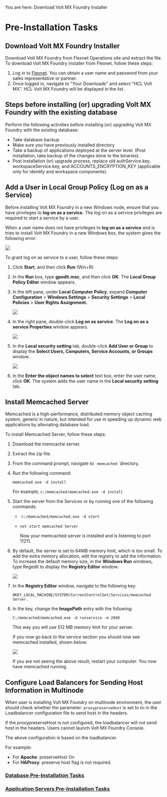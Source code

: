                          

You are here: Download Volt MX Foundry Installer

Pre-Installation Tasks
======================

Download Volt MX Foundry Installer
---------------------------------

Download Volt MX Foundry from Flexnet Operations site and extract the file. To download Volt MX Foundry installer from Flexnet, follow these steps:

1.  Log in to [Flexnet](https://hclsoftware.flexnetoperations.com/flexnet/operationsportal). You can obtain a user name and password from your sales representative or partner.
2.  Once logged in, navigate to "Your Downloads" and select "HCL Volt MX".  HCL Volt MX Foundry will be displayed in the list.

Steps before installing (or) upgrading Volt MX Foundry with the existing database
--------------------------------------------------------------------------------

Perform the following activities before installing (or) upgrading Volt MX Foundry with the existing database:

*   Take database backup
*   Make sure you have previously installed directory
*   Take a backup of applications deployed at the server level. (Post installation, take backup of the changes done to the binaries).
*   Post installation (or) upgrade process, replace old authService.key, workspaceService.key, and ACCOUNTS\_ENCRYPTION\_KEY (applicable only for identity and workspace components).

Add a User in Local Group Policy (Log on as a Service)
------------------------------------------------------

Before installing Volt MX Foundry in a new Windows node, ensure that you have privileges to **log on as a service.** The log on as a service privileges are required to start a service by a user.

When a user name does not have privileges to **log on as a service** and is tries to install Volt MX Foundry in a new Windows box, the system gives the following error:

![](Resources/Images/Starting_services.PNG)

To grant log on as service to a user, follow these steps:

1.  Click **Start**, and then click **Run** (Win+R).
2.  In the **Run** box, type **gpedit.msc**, and then click **OK**. The **Local Group Policy Editor** window appears.
3.  In the left pane, under **Local Computer Policy**, expand **Computer Configuration** > **Windows Settings** > **Security Settings** > **Local Policies** > **User Rights Assignment.**
    
    ![](Resources/Images/Local_Group_Policy_Editory_593x370.png)
    
4.  In the right pane, double-click **Log on as service**. The **Log on as a service Properties** window appears.
    
    ![](Resources/Images/Log_on_as_a_service_properties.png)
    
5.  In the **Local security setting** tab, double-click **Add User or Group** to display the **Select Users, Computers, Service Accounts, or Groups** window.
    
    ![](Resources/Images/add_users.png)
    
6.  In the **Enter the object names to select** text box, enter the user name, click **OK**. The system adds the user name in the **Local security setting** tab.

Install Memcached Server
------------------------

Memcached is a high-performance, distributed memory object caching system, generic in nature, but intended for use in speeding up dynamic web applications by alleviating database load.

To install Memcached Server, follow these steps:

1.  Download the memcache server.
2.  Extract the zip file.
3.  From the command prompt, navigate to ` memcached`  directory.
4.  Run the following command:
    
    `memcached.exe -d install`
    
    For example, `c:/memcached/memcached.exe -d install`
    
5.  Start the server from the Services or by running one of the following commands:
    *    `c:/memcached/memcached.exe -d start`
    *   `net start memcached Server`
        
        Now your memcached server is installed and is listening to port 11211.
        
6.  By default, the server is set to 64MB memory limit, which is too small. To add the extra memory allocation, edit the registry to add the information. To increase the default memory size, in the **Windows Run** windows, type Regedit to display the **Registry Editor** window:
    
    ![](Resources/Images/Capture-memcache.PNG)
    
7.  In the **Registry Editor** window, navigate to the following key:
    
    `HKEY_LOCAL_MACHINE/SYSTEM/CurrentControlSet/Services/memcached Server.`
    
8.  In the key, change the **ImagePath** entry with the following:
    
    `C:/memcached/memcached.exe -d runservice -m 2048`
    
    This way you will use 512 MB memory limit for your server.
    
    If you now go back to the service section you should now see memcached installed, shown below:
    
    ![](Resources/Images/Capture-m-s2.PNG)
    
    If you are not seeing the above result, restart your computer. You now have memcached running.
    

Configure Load Balancers for Sending Host Information in Multinode
------------------------------------------------------------------

When user is installing Volt MX Foundry on multinode environment, the user should check whether the parameter: `proxypreserveHost` is set to `On` in the Loadbalancer configuration file to send host in the headers.

If the proxypreserveHost is not configured, the loadbalancer will not send host in the headers. Users cannot launch Volt MX Foundry Console.

The above configuration is based on the loadbalancer.

For example:

*   For **Apache**: preserveHost On
*   For **HAProxy**: preserve host flag is not required.


### [Database Pre-Installation Tasks](DB_Pre-installation_Tasks.md)
### [Application Servers Pre-Installation Tasks](Appser_Pre-installation_Tasks.md)
